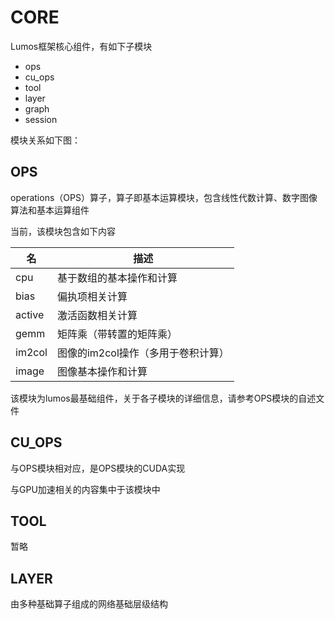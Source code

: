 # CORE

Lumos框架核心组件，有如下子模块

- ops
- cu_ops
- tool
- layer
- graph
- session

模块关系如下图：



## OPS

operations（OPS）算子，算子即基本运算模块，包含线性代数计算、数字图像算法和基本运算组件

当前，该模块包含如下内容

| 名     | 描述                               |
| ------ | ---------------------------------- |
| cpu    | 基于数组的基本操作和计算           |
| bias   | 偏执项相关计算                     |
| active | 激活函数相关计算                   |
| gemm   | 矩阵乘（带转置的矩阵乘）           |
| im2col | 图像的im2col操作（多用于卷积计算） |
| image  | 图像基本操作和计算                 |

该模块为lumos最基础组件，关于各子模块的详细信息，请参考OPS模块的自述文件



## CU_OPS

与OPS模块相对应，是OPS模块的CUDA实现

与GPU加速相关的内容集中于该模块中



## TOOL

暂略



## LAYER

由多种基础算子组成的网络基础层级结构

